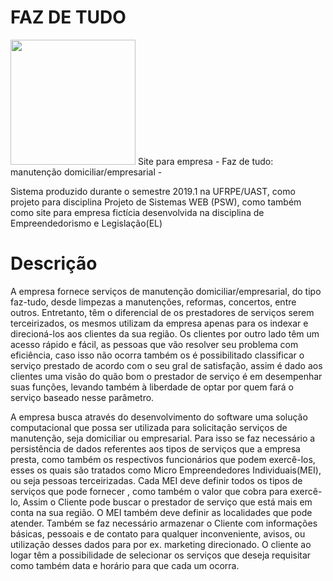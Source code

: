 # FAZ DE TUDO
<img src = "res/img/logo-faz-de-tudo.png" width= 200px height = 200px>
Site para empresa - Faz de tudo: manutenção domiciliar/empresarial -

<p>
    Sistema produzido durante o semestre 2019.1 na UFRPE/UAST, como projeto para disciplina Projeto de Sistemas WEB (PSW), 
    como também como site para empresa fictícia desenvolvida na disciplina de Empreendedorismo e Legislação(EL)
</p>

<h1>Descrição</h1>

<p>
    A empresa fornece serviços de manutenção domiciliar/empresarial, do tipo faz-tudo, desde limpezas a manutenções, 
    reformas, concertos, entre outros. Entretanto, têm o diferencial de os prestadores de serviços serem terceirizados,
    os mesmos utilizam da empresa apenas para os indexar e direcioná-los aos clientes da sua região. Os clientes por 
    outro lado têm um acesso rápido e fácil, as pessoas que vão resolver seu problema com eficiência, caso isso não ocorra 
    também os é possibilitado classificar o serviço prestado de acordo com o seu gral de satisfação, assim é dado aos
    clientes uma visão do quão bom o prestador de serviço é em desempenhar suas funções, levando também à liberdade de optar 
    por quem fará o serviço baseado nesse parâmetro.
</p>
<p>
    A empresa busca através do desenvolvimento do software uma solução computacional que possa ser utilizada para solicitação 
    serviços de manutenção, seja domiciliar ou empresarial. Para isso se faz necessário a persistência de dados referentes 
    aos tipos de serviços que a empresa presta, como também os respectivos funcionários que podem exercê-los, esses os quais 
    são tratados como Micro Empreendedores Individuais(MEI), ou seja pessoas terceirizadas. Cada MEI deve definir todos 
    os tipos de serviços que pode fornecer , como também o valor que cobra para exercê-lo, Assim o Cliente pode buscar o 
    prestador de serviço que está mais em conta na sua região. O MEI também deve definir as localidades que pode atender. 
    Também se faz necessário armazenar o Cliente com informações básicas, pessoais e de contato para qualquer inconveniente, 
    avisos, ou utilização desses dados para por ex. marketing direcionado. O cliente ao logar têm a possibilidade de selecionar 
    os serviços que deseja requisitar como também data e horário para que cada um ocorra.
</p>
